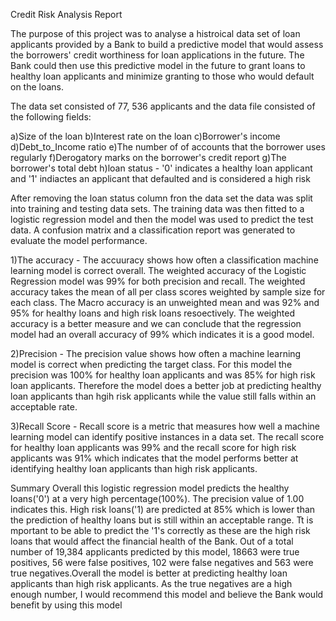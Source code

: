 
Credit Risk Analysis Report

The purpose of this project was to analyse a histroical data set of loan applicants provided by a Bank to build a predictive model that would assess the borrowers' credit worthiness for loan applications in the future. The Bank could then use this predictive model in the future to grant loans to healthy loan applicants and minimize granting to those who would default on the loans.

The data set consisted of 77, 536 applicants and the data file consisted of the following fields:

a)Size of the loan
b)Interest rate on the loan
c)Borrower's income
d)Debt_to_Income ratio
e)The number of of accounts that the borrower uses regularly
f)Derogatory marks on the borrower's credit report
g)The borrower's total debt
h)loan status - '0' indicates a healthy loan applicant and '1' indiactes an applicant that defaulted and is considered a high risk


After removing the loan status column fron the data set the data was split into training and testing data sets. The training data was then fitted to a logistic regression model and then the model was used to predict the test data. A confusion matrix and a classification report was generated to evaluate the model performance.


1)The accuracy - The accuuracy shows how often a classification machine learning model is correct overall.
The weighted accuracy of the Logistic Regression model was  99% for both precision and recall. The weighted accuracy takes the mean of all per class scores weighted by sample size for each class.
The Macro accuracy is an unweighted mean and was 92% and 95% for healthy loans and high risk loans resoectively.
The weighted accuracy is a better measure and we can conclude that the regression model had an overall accuracy of 99% which indicates it is a good model.

2)Precision  - The precision value shows how often a machine learning model is correct when predicting the target class.
For this model the precision was 100% for healthy loan applicants and was 85% for high risk loan applicants. Therefore the model does a better job at predicting healthy loan applicants than hgih risk applicants while the value still falls within an acceptable rate.


3)Recall Score - Recall score is a metric that measures how well a machine learning model can identify positive instances in a data set.  The recall score for healthy loan applicants was 99% and the recall score for high risk applicants was 91% which indicates that the model performs better at identifying healthy loan applicants than high risk applicants.

Summary 
Overall this logistic regression model predicts the healthy loans('0') at a very high percentage(100%). The precision value of 1.00 indicates this. High risk loans('1) are predicted at 85% which is lower than the prediction of healthy loans but is still within an acceptable range. Tt is mportant to be able to predict the '1's correctly as these are the high risk loans that would affect the financial health of the Bank.  Out of a total number of 19,384 applicants predicted by this model, 18663 were true positives, 56 were false positives, 102 were false negatives and 563 were true negatives.Overall the model is better at predicting healthy loan applicants than high risk applicants.  As the true negatives are a high enough number, I would recommend this model and believe the Bank would benefit by using this model 
